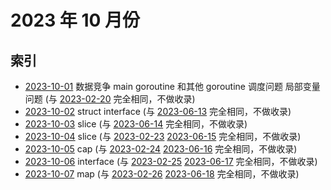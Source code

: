# 2023 年 10 月份

## 索引

- [2023-10-01](#) 数据竞争 main goroutine 和其他 goroutine 调度问题 局部变量问题 (与 [2023-02-20](../02/20/README.md) 完全相同，不做收录)
- [2023-10-02](#) struct interface (与 [2023-06-13](../06/13/README.md) 完全相同，不做收录)
- [2023-10-03](#) slice (与 [2023-06-14](../06/14/README.md) 完全相同，不做收录)
- [2023-10-04](#) slice (与 [2023-02-23](../02/23/README.md) [2023-06-15](../06/15/README.md) 完全相同，不做收录)
- [2023-10-05](#) cap (与 [2023-02-24](../02/24/README.md) [2023-06-16](../06/16/README.md) 完全相同，不做收录)
- [2023-10-06](#) interface (与 [2023-02-25](../02/25/README.md) [2023-06-17](../06/17/README.md) 完全相同，不做收录)
- [2023-10-07](#) map (与 [2023-02-26](../02/26/README.md) [2023-06-18](../06/18/README.md) 完全相同，不做收录)

